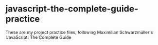 # javascript-the-complete-guide-practice
These are my project practice files, following Maximilian Schwarzmüller's 'JavaScript: The Complete Guide
